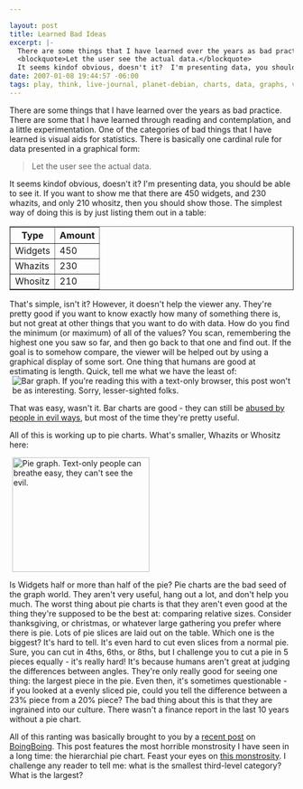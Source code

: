 ```yaml
--- 

layout: post
title: Learned Bad Ideas
excerpt: |-
  There are some things that I have learned over the years as bad practice.  There are some that I have learned through reading and contemplation, and a little experimentation.  One of the categories of bad things that I have learned is visual aids for statistics.  There is basically one cardinal rule for data presented in a graphical form:
  <blockquote>Let the user see the actual data.</blockquote>
  It seems kindof obvious, doesn't it?  I'm presenting data, you should be able to see it.
date: 2007-01-08 19:44:57 -06:00
tags: play, think, live-journal, planet-debian, charts, data, graphs, visualization
---
```

There are some things that I have learned over the years as bad practice.  There are some that I have learned through reading and contemplation, and a little experimentation.  One of the categories of bad things that I have learned is visual aids for statistics.  There is basically one cardinal rule for data presented in a graphical form:
<blockquote>Let the user see the actual data.</blockquote>
It seems kindof obvious, doesn't it?  I'm presenting data, you should be able to see it.  If you want to show me that there are 450 widgets, and 230 whazits, and only 210 whositz, then you should show those.  The simplest way of doing this is by just listing them out in a table:
<table style="padding: 0" border="1">
<tbody>
<tr>
<th>Type</th>
<th>Amount</th>
</tr>
<tr>
<td>Widgets</td>
<td>450</td>
</tr>
<tr>
<td>Whazits</td>
<td>230</td>
</tr>
<tr>
<td>Whositz</td>
<td>210</td>
</tr>
</tbody></table>
That's simple, isn't it?  However, it doesn't help the viewer any.  They're pretty good if you want to know exactly how many of something there is, but not great at other things that you want to do with data.  How do you find the minimum (or maximum) of all of the values?  You scan, remembering the highest one you saw so far, and then go back to that one and find out.  If the goal is to somehow compare, the viewer will be helped out by using a graphical display of some sort.  One thing that humans are good at estimating is length.  Quick, tell me what we have the least of:

<!-- s9ymdb:9 --><img style="border: 0px; padding-left: 5px; padding-right: 5px;" src="/wp-content/uploads/graphs/bargraph.png" alt="Bar graph.  If you're reading this with a text-only browser, this post won't be as interesting. Sorry, lesser-sighted folks." />

That was easy, wasn't it.  Bar charts are good - they can still be <a href="http://junkcharts.typepad.com/junk_charts/2006/11/dropped_just_li.html">abused by people in evil ways</a>, but most of the time they're pretty useful.

All of this is working up to pie charts.  What's smaller, Whazits or Whositz here:

<!-- s9ymdb:10 --><img style="border: 0px; padding-left: 5px; padding-right: 5px;" src="/wp-content/uploads/graphs/piegraph.png" alt="Pie graph.  Text-only people can breathe easy, they can't see the evil." width="243" height="203" />

Is Widgets half or more than half of the pie?  Pie charts are the bad seed of the graph world.  They aren't very useful, hang out a lot, and don't help you much.  The worst thing about pie charts is that they aren't even good at the thing they're supposed to be the best at: comparing relative sizes.  Consider thanksgiving, or christmas, or whatever large gathering you prefer where there is pie.  Lots of pie slices are laid out on the table.  Which one is the biggest?  It's hard to tell.  It's even hard to cut even slices from a normal pie.  Sure, you can cut in 4ths, 6ths, or 8ths, but I challenge you to cut a pie in 5 pieces equally - it's really hard!  It's because humans aren't great at judging the differences between angles. They're only really good for seeing one thing: the largest piece in the pie.  Even then, it's sometimes questionable - if you looked at a evenly sliced pie, could you tell the difference between a 23% piece from a 20% piece? The bad thing about this is that they are ingrained into our culture.  There wasn't a finance report in the last 10 years without a pie chart.

All of this ranting was basically brought to you by a <a href="http://www.boingboing.net/2007/01/08/the_mother_of_all_bo.html">recent post</a> on <a href="http://www.boingboing.net">BoingBoing</a>.  This post features the most horrible monstrosity
I have seen in a long time: the hierarchial pie chart.  Feast your eyes on <a href="http://www.neoformix.com/2006/BoingBoingAnalysisPart5.html">this monstrosity</a>. I challenge any reader to tell me: what is the smallest third-level category?  What is the largest?
